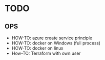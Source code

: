 # TODO
## OPS
- HOW-TO: azure create service principle 
- HOW-TO: docker on Windows (full process)
- HOW-TO: docker on linux
- How-TO: Terraform with own user
